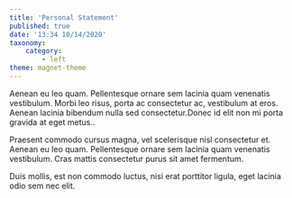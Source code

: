 ```yaml
---
title: 'Personal Statement'
published: true
date: '13:34 10/14/2020'
taxonomy:
    category:
        - left
theme: magnet-theme
---
```


Aenean eu leo quam. Pellentesque ornare sem lacinia quam venenatis vestibulum. Morbi leo risus, porta ac consectetur ac, vestibulum at eros. Aenean lacinia bibendum nulla sed consectetur.Donec id elit non mi porta gravida at eget metus..

Praesent commodo cursus magna, vel scelerisque nisl consectetur et. Aenean eu leo quam. Pellentesque ornare sem lacinia quam venenatis vestibulum. Cras mattis consectetur purus sit amet fermentum. 

Duis mollis, est non commodo luctus, nisi erat porttitor ligula, eget lacinia odio sem nec elit. 